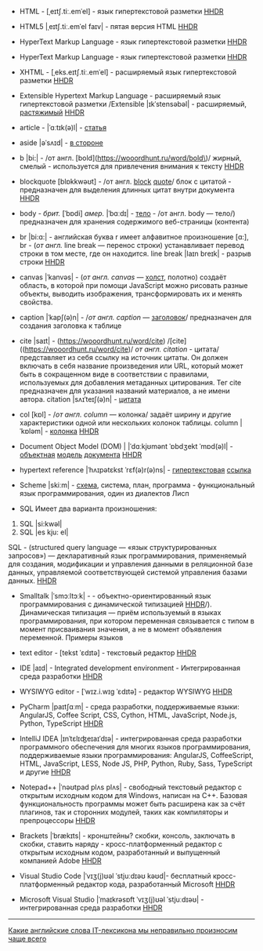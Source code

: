 - HTML - [ˌeɪtʃ.tiː.emˈel] - язык гипертекстовой разметки [HHDR](https://hhrd.ru/html/index)

- HTML5 |ˌeɪtʃ.tiː.emˈel faɪv| - пятая версия HTML [HHDR](https://hhrd.ru/html/index)

- HyperText Markup Language - язык гипертекстовой разметки [HHDR](https://hhrd.ru/html/index)

- HyperText Markup Language - язык гипертекстовой разметки [HHDR](https://hhrd.ru/html/index)

- XHTML - [ˌeks.eɪtʃ.tiː.emˈel] - расширяемый язык гипертекстовой разметки [HHDR](https://hhrd.ru/html/index)

- Extensible Hypertext Markup Language - расширяемый язык гипертекстовой разметки /Extensible 
|ɪkˈstensəbəl| - расширяемый, [растяжимый](https://wooordhunt.ru/word/extensible) 
[HHDR](https://hhrd.ru/html/index)

- article - |ˈɑːtɪk(ə)l| - [статья](https://wooordhunt.ru/word/article)

- aside |əˈsʌɪd| - [в стороне](https://wooordhunt.ru/word/aside)

- b |bi:| - /от англ. [bold](https://wooordhunt.ru/word/bold\)/ жирный, смелый - 
используется для привлечения внимания к тексту [HHDR](https://hhrd.ru/html/141)

- blockquote [blɒkkwəʊt] - /от англ. [block](https://wooordhunt.ru/word/block) 
[quote](https://wooordhunt.ru/word/quote)/ блок с цитатой - предназначен для 
выделения длинных цитат внутри документа [HHDR](https://hhrd.ru/html/141)

- body - *брит.* [ˈbɒdi] *амер.* |ˈbɑːdɪ| - [тело](https://wooordhunt.ru/word/body) - 
/от англ. body — тело/) предназначен для хранения содержимого веб-страницы (контента)

- br |bi:ɑ:| - английская буква r имеет алфавитное произношение [ɑ:], br - (*от англ.* line break — 
перенос строки) устанавливает перевод строки в том месте, где он находится. 
line break |laɪn breɪk| - разрыв строки [HHDR](https://hhrd.ru/html/141)

- canvas |ˈkanvəs| - (*от англ. canvas* — [холст](https://wooordhunt.ru/word/canvas), 
полотно) создаёт область, в которой при помощи JavaScript можно рисовать разные 
объекты, выводить изображения, трансформировать их и менять свойства.

- caption |ˈkapʃ(ə)n| - /*от англ. caption* — [заголовок](https://wooordhunt.ru/word/caption)/ 
предназначен для создания заголовка к таблице

- cite |saɪt| - (https://wooordhunt.ru/word/cite) /[cite]((https://wooordhunt.ru/word/cite)/ 
*от англ. citation* - цитата/ представляет 
из себя ссылку на источник цитаты. Он должен включать в себя название произведения 
или URL, который может быть в сокращенном виде в соответствии с правилами, используемых 
для добавления метаданных цитирования. Тег cite предназначен для указания названий 
материалов, а не имени автора. citation |sʌɪˈteɪʃ(ə)n| - 
[цитата](https://wooordhunt.ru/word/citation)

- col [kɒl] - /*от англ. column* — колонка/ задаёт 
ширину и другие характеристики одной или нескольких колонок таблицы. column |ˈkɒləm| - 
[колонка](https://wooordhunt.ru/word/column) [HHDR](https://hhrd.ru/html/142)

- Document Object Model (DOM) | |ˈdɑːkjʊmənt ˈɒbdʒekt ˈmɒd(ə)l| - [объектная](https://wooordhunt.ru/word/object) 
[модель](https://wooordhunt.ru/word/model) [документа](https://wooordhunt.ru/word/document) 
[HHDR](https://hhrd.ru/html/145)

- hypertext reference |ˈhʌɪpətɛkst ˈrɛf(ə)r(ə)ns| - [гипертекстовая](https://wooordhunt.ru/word/hypertext) 
[ссылка](https://wooordhunt.ru/word/reference)

- Scheme |skiːm| - [схема](https://wooordhunt.ru/word/scheme), система, план, программа - функциональный 
язык программирования, один из диалектов Лисп

- SQL Имеет два варианта произношения:
1. SQL |si:kwəl|
2. SQL |es kju: el|

SQL - (structured query language — «язык структурированных запросов») — декларативный язык 
программирования, применяемый для создания, модификации и управления данными в реляционной 
базе данных, управляемой соответствующей системой управления базами данных. 
[HHDR](https://hhrd.ru/audio-class/175)

- Smalltalk |ˈsmɔːltɔːk| - - объектно-ориентированный язык программирования с динамической 
типизацией [HHDR](https://hhrd.ru/audio-class/175)/). Динамическая типизация — приём 
используемый в языках программирования, при котором переменная связывается с типом 
в момент присваивания значения, а не в момент объявления переменной. Примеры языков 

- text editor - [tekst ˈɛdɪtə] - текстовый редактор [HHDR](https://hhrd.ru/ide/index)

- IDE |aɪd| - Integrated development environment - Интегрированная среда разработки 
[HHDR](https://hhrd.ru/ide/index)

- WYSIWYG editor - [ˈwɪz.i.wɪɡ ˈɛdɪtə] - редактор WYSIWYG [HHDR](https://hhrd.ru/ide/index)

- PyCharm |paɪtʃɑːm| - среда разработки, поддерживаемые языки: AngularJS, Coffee Script, CSS, Cython, 
HTML, JavaScript, Node.js, Python, TypeScript [HHDR](https://hhrd.ru/ide/151)

- IntelliJ IDEA |ɪnˈtɛlɪʤeɪaɪˈdɪə| - интегрированная среда разработки программного обеспечения 
для многих языков программирования, поддерживаемые языки программирования: AngularJS, 
CoffeeScript, HTML, JavaScript, LESS, Node JS, PHP, Python, Ruby, Sass, TypeScript и другие 
[HHDR](https://hhrd.ru/ide/151)

- Notepad++ |ˈnəʊtpad plʌs plʌs| - свободный текстовый редактор с открытым исходным кодом 
для Windows, написан на C++. Базовая функциональность программы может быть расширена как 
за счёт плагинов, так и сторонних модулей, таких как компиляторы и препроцессоры
[HHDR](https://hhrd.ru/ide/149)

- Brackets |ˈbrækɪts| - кронштейны? скобки, консоль, заключать в скобки, ставить наряду - 
кросс-платформенный редактор с открытым исходным кодом, разработанный и выпущенный 
компанией Adobe [HHDR](https://hhrd.ru/ide/149)

- Visual Studio Code |ˈvɪʒ(j)ʊəl ˈstjuːdɪəʊ kəʊd|- бесплатный кросс-платформенный 
редактор кода, разработанный Microsoft [HHDR](https://hhrd.ru/ide/149)

- Microsoft Visual Studio |ˈmaɪkrəsɒft ˈvɪʒ(j)ʊəl ˈstjuːdɪəʊ| - интегрированная среда разработки 
[HHDR](https://hhrd.ru/ide/149)


***


[Какие английские слова IT-лексикона мы неправильно произносим чаще всего](https://habr.com/ru/company/epam_systems/blog/483384/)
